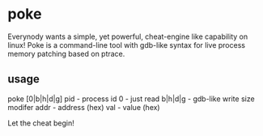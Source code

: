 # poke
Everynody wants a simple, yet powerful, cheat-engine like capability on linux!
Poke is a command-line tool with gdb-like syntax for live process memory patching based on ptrace.

## usage
poke <pid> [0|b|h|d|g] <addr> <val>
  pid - process id
  0 - just read
  b|h|d|g - gdb-like write size modifer
  addr - address (hex)
  val - value (hex)

Let the cheat begin!
